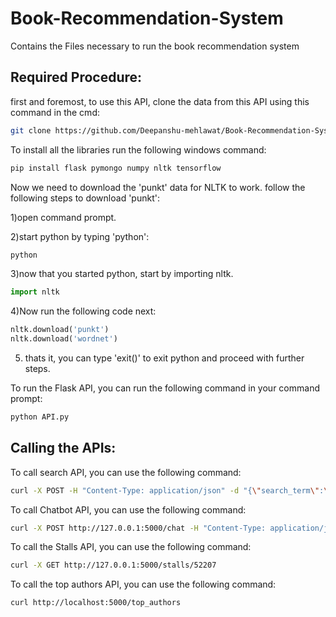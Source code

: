 # Book-Recommendation-System
Contains the Files necessary to run the book recommendation system

## Required Procedure:
first and foremost, to use this API, clone the data from this API using this command in the cmd:
```bash
git clone https://github.com/Deepanshu-mehlawat/Book-Recommendation-System.git
```

To install all the libraries run the following windows command:

```bash
pip install flask pymongo numpy nltk tensorflow
```
Now we need to download the 'punkt' data for NLTK to work.
follow the following steps to download 'punkt':

1)open command prompt.

2)start python by typing 'python':
```bash
python
```
3)now that you started python, start by importing nltk.
```python
import nltk
```
4)Now run the following code next:
```python
nltk.download('punkt')
nltk.download('wordnet')
```
5) thats it, you can type 'exit()' to exit python and proceed with further steps.


To run the Flask API, you can run the following command in your command prompt:
```bash
python API.py
```

## Calling the APIs:
To call search API, you can use the following command:
```bash
curl -X POST -H "Content-Type: application/json" -d "{\"search_term\":\"search_term\"}" http://127.0.0.1:5000/search
```

To call Chatbot API, you can use the following command:
```bash
curl -X POST http://127.0.0.1:5000/chat -H "Content-Type: application/json" -d "{\"message\": \"[search_term]\"}"
```

To call the Stalls API, you can use the following command:
```bash
curl -X GET http://127.0.0.1:5000/stalls/52207
```

To call the top authors API, you can use the following command:
```bash
curl http://localhost:5000/top_authors
```




